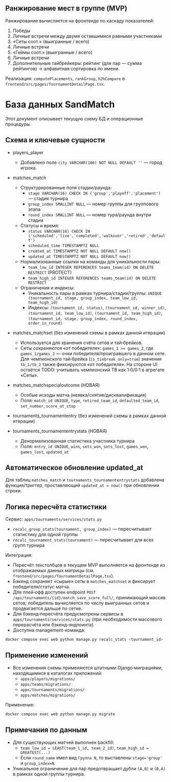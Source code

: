 ## Ранжирование мест в группе (MVP)

Ранжирование вычисляется на фронтенде по каскаду показателей:
1. Победы
2. Личные встречи между двумя оставшимися равными участниками
3. «Сеты соот.» (выигранные / всего)
4. Личные встречи
5. «Геймы соот.» (выигранные / всего)
6. Личные встречи
7. Дополнительные тайбрейкеры: рейтинг (для пар — сумма рейтингов) → алфавитная сортировка по имени.

Реализация: `computePlacements`, `rankGroup`, `h2hCompare` в `frontend/src/pages/TournamentDetailPage.tsx`.
# База данных SandMatch

Этот документ описывает текущую схему БД и операционные процедуры.

## Схема и ключевые сущности

- players_player
  - Добавлено поле `city VARCHAR(100) NOT NULL DEFAULT ''` — город игрока.

- matches_match
  - Структурированные поля стадии/раунда:
    - `stage VARCHAR(16) CHECK IN ('group','playoff','placement')` — стадия турнира
    - `group_index SMALLINT NULL` — номер группы для группового этапа
    - `round_index SMALLINT NULL` — номер тура/раунда внутри стадии
  - Статусы и время:
    - `status VARCHAR(16) CHECK IN ('scheduled','live','completed','walkover','retired','default')`
    - `scheduled_time TIMESTAMPTZ NULL`
    - `created_at TIMESTAMPTZ NOT NULL DEFAULT now()`
    - `updated_at TIMESTAMPTZ NOT NULL DEFAULT now()`
  - Нормализованные ссылки на команды для уникальности пары:
    - `team_low_id INTEGER REFERENCES teams_team(id) ON DELETE RESTRICT` (PROTECT)
    - `team_high_id INTEGER REFERENCES teams_team(id) ON DELETE RESTRICT`
  - Ограничения и индексы:
    - Уникальность пары в рамках турнира/стадии/группы: `UNIQUE (tournament_id, stage, group_index, team_low_id, team_high_id)`
    - Индексы: `(tournament_id, status)`, `(tournament_id, winner_id)`, `(tournament_id, team_low_id)`, `(tournament_id, team_high_id)`, `(tournament_id, stage, group_index, round_index, order_in_round)`

- matches_matchset (без изменений схемы в рамках данной итерации)
  - Используется для хранения счёта сетов и тай‑брейков.
  - Сеты сохраняются «от победителя»: `games_1 >= games_2`, где `games_1/games_2` — очки победителя/проигравшего в данном сете. Для чемпионского тай‑брейка (`is_tiebreak_only=true`) значения `tb_1/tb_2` также фиксируются «от победителя». На стороне UI остаётся TODO: учитывать чемпионский TB как 1:0/0:1 в агрегате «Сеты».

- matches_matchspecialoutcome (НОВАЯ)
  - Особые исходы матча (неявка/снятие/дисквалификация)
  - Поля: `match_id UNIQUE`, `type`, `retired_team_id`, `defaulted_team_id`, `set_number`, `score_at_stop`

- tournaments_tournamententry (без изменений схемы в рамках данной итерации)

- tournaments_tournamententrystats (НОВАЯ)
  - Денормализованная статистика участника турнира
  - Поля: `entry_id UNIQUE`, `wins`, `sets_won`, `sets_lost`, `games_won`, `games_lost`, `updated_at`

## Автоматическое обновление updated_at

Для таблиц `matches_match` и `tournaments_tournamententrystats` добавлена функция/триггер, проставляющий `updated_at = now()` при обновлении строки.

## Логика пересчёта статистики

Сервис: `apps/tournaments/services/stats.py`
- `recalc_group_stats(tournament, group_index)` — пересчитывает статистику для одной группы
- `recalc_tournament_stats(tournament)` — пересчитывает для всех групп турнира

Интеграция:
- Пересчёт техстолбцов в текущем MVP выполняется на фронтенде из отображаемых данных матрицы (см. `frontend/src/pages/TournamentDetailPage.tsx`).
- Бэкенд сохраняет «сырые» сеты в `matches_matchset` и фиксирует победителя/статус матча.
- Для плей‑офф доступен endpoint `POST /api/tournaments/{id}/match_save_score_full/`, принимающий массив сетов; победитель вычисляется по числу выигранных сетов и продвигается дальше по сетке.
- Для бэкенд‑пересчёта предусмотрены сервисы в `apps/tournaments/services/stats.py` (при необходимости массового перерасчёта или бэкенд‑эндпоинта).
- Доступна management-команда:

```bash
docker compose exec web python manage.py recalc_stats <tournament_id>
```

## Применение изменений

- Все изменения схемы применяются штатными Django‑миграциями, находящимися в каталогах приложений:
  - `apps/players/migrations/`
  - `apps/teams/migrations/`
  - `apps/tournaments/migrations/`
  - `apps/matches/migrations/`

Применение:

```bash
docker compose exec web python manage.py migrate
```

## Примечания по данным

- Для существующих матчей выполнен backfill:
  - `team_low_id = LEAST(team_1_id, team_2_id)`, `team_high_id = GREATEST(...)`
  - Если `round_name` имел вид `Группа N`, то выставлены `stage='group'` и `group_index=N`.
- Уникальное ограничение для пар предотвращает дубли `(A,B)` и `(B,A)` в рамках одной группы турнира.
